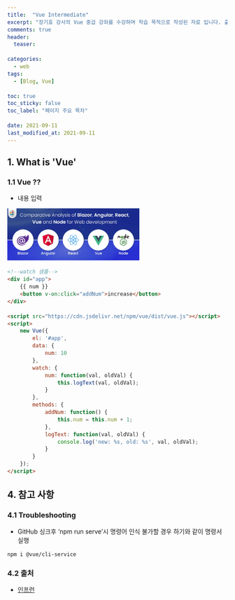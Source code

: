 ```yaml
---
title:  "Vue Intermediate"
excerpt: "장기효 강사의 Vue 중급 강좌를 수강하며 학습 목적으로 작성된 자료 입니다. 출처는 하단을 참고 바랍니다."
comments: true
header:
  teaser: 

categories:
  - web
tags:
  - [Blog, Vue]

toc: true
toc_sticky: false
toc_label: "페이지 주요 목차" 
 
date: 2021-09-11
last_modified_at: 2021-09-11
---
```


## 1. What is 'Vue'

### 1.1 Vue ??
  
  * 내용 입력<br/>
  <img src="/web/images/vue-2-1.png" width="60%" height="30%" title="Vue 구조" alt="툴팁"/>

```html
<!--watch 샘플-->
<div id="app">
    {{ num }}
    <button v-on:click="addNum">increase</button>
</div>

<script src="https://cdn.jsdelivr.net/npm/vue/dist/vue.js"></script>
<script>
    new Vue({
        el: '#app',
        data: {
            num: 10
        },
        watch: {
            num: function(val, oldVal) {
                this.logText(val, oldVal);
            }
        },
        methods: {
            addNum: function() {
                this.num = this.num + 1;
            },
            logText: function(val, oldVal) {
                console.log('new: %s, old: %s', val, oldVal);
            }
        }
    });
</script>
```

## 4. 참고 사항

### 4.1 Troubleshooting

  * GitHub 싱크후 ‘npm run serve’시 명령어 인식 불가할 경우 하기와 같이 명령서 실행
  
```
npm i @vue/cli-service
```

### 4.2 출처

  * [인프런](https://www.inflearn.com/course/Age-of-Vuejs)
